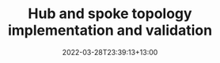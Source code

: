 ---
title: "Hub and spoke topology implementation and validation"
date: 2022-03-28T23:39:13+13:00
draft: true
tags: ["terraform", "hub and spoke", "private endpoints", "azure firewall", "forced tunneling"]
categories: ["networking", "security"]
---